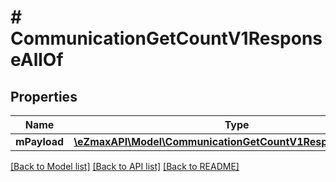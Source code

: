 # # CommunicationGetCountV1ResponseAllOf

## Properties

Name | Type | Description | Notes
------------ | ------------- | ------------- | -------------
**mPayload** | [**\eZmaxAPI\Model\CommunicationGetCountV1ResponseMPayload**](CommunicationGetCountV1ResponseMPayload.md) |  |

[[Back to Model list]](../../README.md#models) [[Back to API list]](../../README.md#endpoints) [[Back to README]](../../README.md)
